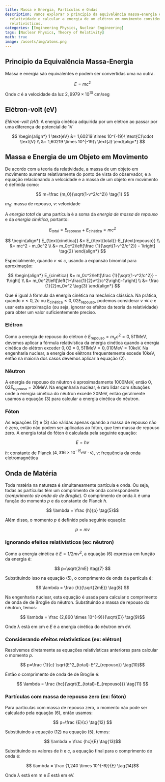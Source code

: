 ```yaml
---
title: Massa e Energia, Partículas e Ondas
description: Vamos explorar o princípio da equivalência massa-energia da teoria da
  relatividade e calcular a energia de um elétron em movimento considerando os efeitos
  relativísticos.
categories: [Engineering Physics, Nuclear Engineering]
tags: [Nuclear Physics, Theory of Relativity]
math: true
image: /assets/img/atoms.png
---
```

## Princípio da Equivalência Massa-Energia
Massa e energia são equivalentes e podem ser convertidas uma na outra.

$$ E=mc^2 $$

Onde $c$ é a velocidade da luz $2,9979 \times 10^{10}\ \text{cm/seg}$

## Elétron-volt (eV)
*Elétron-volt (eV)*: A energia cinética adquirida por um elétron ao passar por uma diferença de potencial de 1V

$$
\begin{align*} 
1 \text{eV} &= 1,60219 \times 10^{-19}\ \text{C}\cdot \text{V}
\\ &= 1,60219 \times 10^{-19}\ \text{J}
\end{align*}
$$

## Massa e Energia de um Objeto em Movimento
De acordo com a teoria da relatividade, a massa de um objeto em movimento aumenta relativamente do ponto de vista do observador, e a equação relacionando a velocidade e a massa de um objeto em movimento é definida como:

$$ m=\frac {m_0}{\sqrt{1-v^2/c^2}} \tag{1} $$

$m_0$: massa de repouso, $v$: velocidade

A *energia total* de uma partícula é a soma da *energia de massa de repouso* e da *energia cinética*, portanto:

$$ E_{\text{total}} = E_{\text{repouso}}+E_{\text{cinética}} = mc^2$$

$$
\begin{align*}
E_{\text{cinética}} &= E_{\text{total}}-E_{\text{repouso}}
\\ &= mc^2 - m_0c^2
\\ &= m_0c^2\left[\frac {1}{\sqrt{1-v^2/c^2}} - 1\right] \tag{2}
\end{align*}
$$

Especialmente, quando $v\ll c$, usando a expansão binomial para aproximação:

$$
\begin{align*}
E_{cinética} &= m_0c^2\left[\frac {1}{\sqrt{1-v^2/c^2}} - 1\right]
\\ &= m_0c^2\left[\left(1+\frac{1}{2}v^2/c^2\right)-1\right]
\\ &= \frac {1}{2}m_0v^2 \tag{3}
\end{align*}
$$

Que é igual à fórmula da energia cinética na mecânica clássica. Na prática, quando $v\leq 0,2c$ ou $E_{\text{cinética}} \leq 0,02E_{\text{repouso}}$, podemos considerar $v\ll c$ e usar esta aproximação (ou seja, ignorar os efeitos da teoria da relatividade) para obter um valor suficientemente preciso.

### Elétron
Como a energia de repouso do elétron é $E_{\text{repouso}}=m_ec^2=0,511 \text{MeV}$, devemos aplicar a fórmula relativística da energia cinética quando a energia cinética do elétron exceder $0,02\times 0,511 \text{MeV}=0,010 \text{MeV}=10 \text{keV}$. Na engenharia nuclear, a energia dos elétrons frequentemente excede 10keV, então na maioria dos casos devemos aplicar a equação (2).

### Nêutron
A energia de repouso do nêutron é aproximadamente 1000MeV, então $0,02E_{repouso}=20\text{MeV}$. Na engenharia nuclear, é raro lidar com situações onde a energia cinética do nêutron excede 20MeV, então geralmente usamos a equação (3) para calcular a energia cinética do nêutron.

### Fóton
As equações (2) e (3) são válidas apenas quando a massa de repouso não é zero, então não podem ser aplicadas ao fóton, que tem massa de repouso zero. A energia total do fóton é calculada pela seguinte equação:

$$ E = h\nu \tag{4} $$

$h$: constante de Planck ($4,316 \times 10^{-15} \text{eV}\cdot\text{s}$), $\nu$: frequência da onda eletromagnética

## Onda de Matéria
Toda matéria na natureza é simultaneamente partícula e onda. Ou seja, todas as partículas têm um comprimento de onda correspondente (*comprimento de onda de de Broglie*). O comprimento de onda $\lambda$ é uma função do momento $p$ e da constante de Planck $h$.

$$ \lambda = \frac {h}{p} \tag{5}$$

Além disso, o momento $p$ é definido pela seguinte equação:

$$ p = mv \tag{6} $$

### Ignorando efeitos relativísticos (ex: nêutron)
Como a energia cinética é $E=1/2 mv^2$, a equação (6) expressa em função da energia é:

$$ p=\sqrt{2mE} \tag{7} $$

Substituindo isso na equação (5), o comprimento de onda da partícula é:

$$ \lambda = \frac {h}{\sqrt{2mE}} \tag{8} $$

Na engenharia nuclear, esta equação é usada para calcular o comprimento de onda de de Broglie do nêutron. Substituindo a massa de repouso do nêutron, temos:

$$ \lambda = \frac {2,860 \times 10^{-9}}{\sqrt{E}} \tag{9}$$

Onde $\lambda$ está em cm e $E$ é a energia cinética do nêutron em eV.

### Considerando efeitos relativísticos (ex: elétron)
Resolvemos diretamente as equações relativísticas anteriores para calcular o momento $p$.

$$ p=\frac {1}{c} \sqrt{E^2_{total}-E^2_{repouso}} \tag{10}$$

Então o comprimento de onda de de Broglie é:

$$ \lambda = \frac {hc}{\sqrt{E_{total}-E_{repouso}}} \tag{11} $$

### Partículas com massa de repouso zero (ex: fóton)
Para partículas com massa de repouso zero, o momento não pode ser calculado pela equação (6), então usamos:

$$ p=\frac {E}{c} \tag{12} $$

Substituindo a equação (12) na equação (5), temos:

$$ \lambda = \frac {hc}{E} \tag{13}$$

Substituindo os valores de $h$ e $c$, a equação final para o comprimento de onda é:

$$ \lambda = \frac {1,240 \times 10^{-6}}{E} \tag{14}$$

Onde $\lambda$ está em m e $E$ está em eV.

